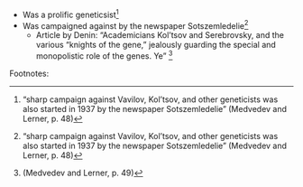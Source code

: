 - Was a prolific geneticsist[^1]
- Was campaigned against by the newspaper Sotszemledelie[^1]
	- Article by Denin: “Academicians Kol’tsov and Serebrovsky,  and the various “knights of the gene,” jealously guarding the special and monopolistic role of the genes. Ye”  [^2]



Footnotes:

[^1]:“sharp campaign against Vavilov, Kol’tsov, and other  geneticists was also started in 1937 by the newspaper Sotszemledelie”  (Medvedev and Lerner, p. 48)

[^2]:(Medvedev and Lerner, p. 49)

[^3]:
